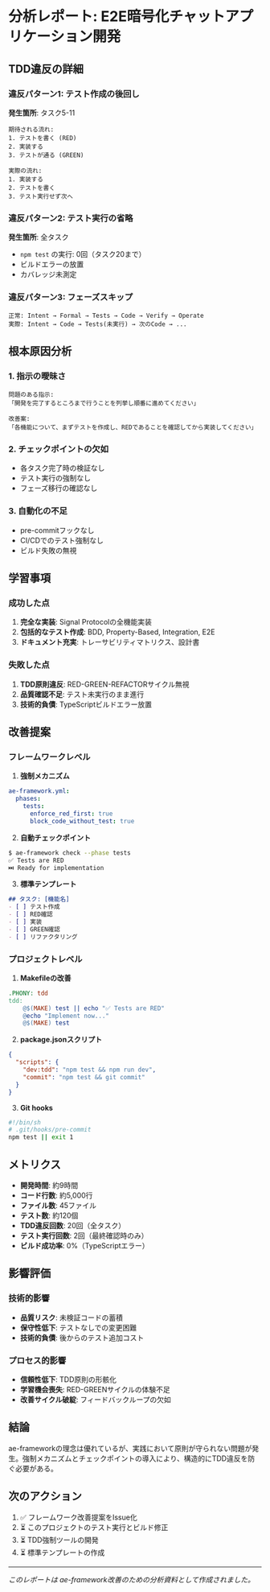 # 分析レポート: E2E暗号化チャットアプリケーション開発

## TDD違反の詳細

### 違反パターン1: テスト作成の後回し
**発生箇所**: タスク5-11
```
期待される流れ:
1. テストを書く (RED)
2. 実装する
3. テストが通る (GREEN)

実際の流れ:
1. 実装する
2. テストを書く
3. テスト実行せず次へ
```

### 違反パターン2: テスト実行の省略
**発生箇所**: 全タスク
- `npm test` の実行: 0回（タスク20まで）
- ビルドエラーの放置
- カバレッジ未測定

### 違反パターン3: フェーズスキップ
```
正常: Intent → Formal → Tests → Code → Verify → Operate
実際: Intent → Code → Tests(未実行) → 次のCode → ...
```

## 根本原因分析

### 1. 指示の曖昧さ
```
問題のある指示:
「開発を完了するところまで行うことを列挙し順番に進めてください」

改善案:
「各機能について、まずテストを作成し、REDであることを確認してから実装してください」
```

### 2. チェックポイントの欠如
- 各タスク完了時の検証なし
- テスト実行の強制なし
- フェーズ移行の確認なし

### 3. 自動化の不足
- pre-commitフックなし
- CI/CDでのテスト強制なし
- ビルド失敗の無視

## 学習事項

### 成功した点
1. **完全な実装**: Signal Protocolの全機能実装
2. **包括的なテスト作成**: BDD, Property-Based, Integration, E2E
3. **ドキュメント充実**: トレーサビリティマトリクス、設計書

### 失敗した点
1. **TDD原則違反**: RED-GREEN-REFACTORサイクル無視
2. **品質確認不足**: テスト未実行のまま進行
3. **技術的負債**: TypeScriptビルドエラー放置

## 改善提案

### フレームワークレベル

1. **強制メカニズム**
```yaml
ae-framework.yml:
  phases:
    tests:
      enforce_red_first: true
      block_code_without_test: true
```

2. **自動チェックポイント**
```bash
$ ae-framework check --phase tests
✅ Tests are RED
⏭️ Ready for implementation
```

3. **標準テンプレート**
```markdown
## タスク: [機能名]
- [ ] テスト作成
- [ ] RED確認
- [ ] 実装
- [ ] GREEN確認
- [ ] リファクタリング
```

### プロジェクトレベル

1. **Makefileの改善**
```makefile
.PHONY: tdd
tdd:
	@$(MAKE) test || echo "✅ Tests are RED"
	@echo "Implement now..."
	@$(MAKE) test
```

2. **package.jsonスクリプト**
```json
{
  "scripts": {
    "dev:tdd": "npm test && npm run dev",
    "commit": "npm test && git commit"
  }
}
```

3. **Git hooks**
```bash
#!/bin/sh
# .git/hooks/pre-commit
npm test || exit 1
```

## メトリクス

- **開発時間**: 約9時間
- **コード行数**: 約5,000行
- **ファイル数**: 45ファイル
- **テスト数**: 約120個
- **TDD違反回数**: 20回（全タスク）
- **テスト実行回数**: 2回（最終確認時のみ）
- **ビルド成功率**: 0%（TypeScriptエラー）

## 影響評価

### 技術的影響
- **品質リスク**: 未検証コードの蓄積
- **保守性低下**: テストなしでの変更困難
- **技術的負債**: 後からのテスト追加コスト

### プロセス的影響
- **信頼性低下**: TDD原則の形骸化
- **学習機会喪失**: RED-GREENサイクルの体験不足
- **改善サイクル破綻**: フィードバックループの欠如

## 結論

ae-frameworkの理念は優れているが、実践において原則が守られない問題が発生。強制メカニズムとチェックポイントの導入により、構造的にTDD違反を防ぐ必要がある。

## 次のアクション

1. ✅ フレームワーク改善提案をIssue化
2. ⏳ このプロジェクトのテスト実行とビルド修正
3. ⏳ TDD強制ツールの開発
4. ⏳ 標準テンプレートの作成

---

*このレポートは ae-framework改善のための分析資料として作成されました。*